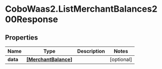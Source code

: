 # CoboWaas2.ListMerchantBalances200Response

## Properties

Name | Type | Description | Notes
------------ | ------------- | ------------- | -------------
**data** | [**[MerchantBalance]**](MerchantBalance.md) |  | [optional] 


